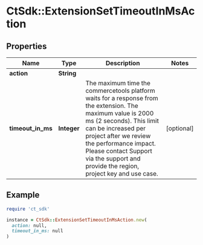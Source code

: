 # CtSdk::ExtensionSetTimeoutInMsAction

## Properties

| Name | Type | Description | Notes |
| ---- | ---- | ----------- | ----- |
| **action** | **String** |  |  |
| **timeout_in_ms** | **Integer** | The maximum time the commercetools platform waits for a response from the extension. The maximum value is 2000 ms (2 seconds). This limit can be increased per project after we review the performance impact. Please contact Support via the support and provide the region, project key and use case. | [optional] |

## Example

```ruby
require 'ct_sdk'

instance = CtSdk::ExtensionSetTimeoutInMsAction.new(
  action: null,
  timeout_in_ms: null
)
```

